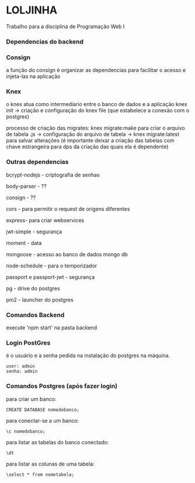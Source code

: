 # LOLJINHA

Trabalho para a disciplina de Programação Web I

### Dependencias do backend

### Consign 

a função do consign é organizar as dependencias para facilitar o acesso e injeta-las na aplicação

### Knex 

o knex atua como intermediario entre o banco de dados e a aplicação
knex init -> criação e configuração do knex file (que estabelece a conexão com o postgres)

processo de criação das migrates:
knex migrate:make para criar o arquivo de tabela .js -> configuração do arquivo de tabela -> knex migrate:latest para salvar alterações
(é importante deixar a criação das tabelas com chave estrangeira para dps da criação das quais ela é dependente)

### Outras dependencias 

bcrypt-nodejs - criptografia de senhas

body-parser - ??

consign - ??

cors - para permitir o request de origens diferentes

express- para criar webservices

jwt-simple - segurança

moment - data

mongoose - acesso ao banco de dados mongo db

node-schedule - para o temporizador

passport e passport-jwt - segurança

pg - drive do postgres

pm2 - launcher do postgres

### Comandos Backend

execute 'npm start' na pasta backend

### Login PostGres

é o usuário e a senha pedida na instalação do postgres na máquina. 

```
user: admin
senha: admin
```

### Comandos Postgres (após fazer login)

para criar um banco:

```
CREATE DATABASE nomedobanco;
```

para conectar-se a um banco:

```
\c nomedobanco;
```

para listar as tabelas do banco conectado:

```
\dt
```

para listar as colunas de uma tabela:

```
\select * from nometabela;
```
